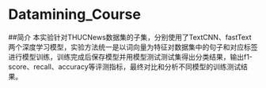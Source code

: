 # Datamining_Course
##简介
本实验针对THUCNews数据集的子集，分别使用了TextCNN、fastText两个深度学习模型，实验方法统一是以词向量为特征对数据集中的句子和对应标签进行模型训练，训练完成后保存模型并用模型测试测试集得出分类结果，输出f1-score、recall、accuracy等评测指标，最终对比和分析不同模型的训练测试结果。
